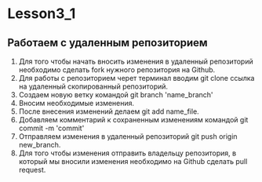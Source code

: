 # Lesson3_1

## Работаем с удаленным репозиторием

1.  Для того чтобы начать вносить изменения в удаленный репозиторий необходимо сделать fork нужного репозитория на Github.
2. Для работы с репозиторием черет терминал вводим git clone ссылка на удаленный скопированный репозиторий.
3. Создаем новую ветку командой git branch 'name_branch'
4. Вносим необходимые изменения.
5. После внесения изменений делаем git add name_file.
6. Добавляем комментарий к сохраненным изменениям командой git commit -m 'commit'
7. Отправляем изменения в удаленный репозиторий git push origin new_branch.
8. Для того чтобы изменения отправить владельцу репозитория, в который мы вносили изменения необходимо на Github сделать pull request.